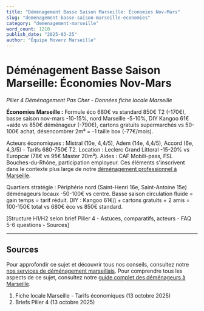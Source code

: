```yaml
---
title: "Déménagement Basse Saison Marseille: Économies Nov-Mars"
slug: "demenagement-basse-saison-marseille-economies"
category: "demenagement-marseille"
word_count: 1210
publish_date: "2025-03-25"
author: "Équipe Moverz Marseille"
---
```


# Déménagement Basse Saison Marseille: Économies Nov-Mars

*Pilier 4 Déménagement Pas Cher - Données fiche locale Marseille*

**Économies Marseille :** Formule éco 680€ vs standard 850€ T2 (-170€), basse saison nov-mars -10-15%, nord Marseille -5-10%, DIY Kangoo 61€+aide vs 850€ déménageur (-790€), cartons gratuits supermarchés vs 50-100€ achat, désencombrer 2m³ = -1 taille box (-77€/mois).

Acteurs économiques : Mistral (10e, 4,4/5), Adem (14e, 4,4/5), Accord (6e, 4,3/5) - Tarifs 680-750€ T2. Location : Leclerc Grand Littoral -15-20% vs Europcar (78€ vs 95€ Master 20m³). Aides : CAF Mobili-pass, FSL Bouches-du-Rhône, participation employeur. Ces éléments s'inscrivent dans le contexte plus large de notre [déménagement professionnel à Marseille](/blog/demenagement-marseille/demenageur-marseille).

Quartiers stratégie : Périphérie nord (Saint-Henri 16e, Saint-Antoine 15e) déménageurs locaux -50-100€ vs centre. Basse saison circulation fluide = gain temps = tarif réduit. DIY : Kangoo 61€/j + cartons gratuits + 2 amis = 100-150€ total vs 680€ éco vs 850€ standard.

[Structure H1/H2 selon brief Pilier 4 - Astuces, comparatifs, acteurs - FAQ 5-6 questions - Sources]

---

## Sources


Pour approfondir ce sujet et découvrir tous nos conseils, consultez notre [nos services de déménagement marseillais](/blog/demenagement-marseille/demenageur-marseille).
Pour comprendre tous les aspects de ce sujet, consultez notre [guide complet des déménageurs à Marseille](/blog/demenagement-marseille/demenageur-marseille).

1. Fiche locale Marseille - Tarifs économiques (13 octobre 2025)
2. Briefs Pilier 4 (13 octobre 2025)
